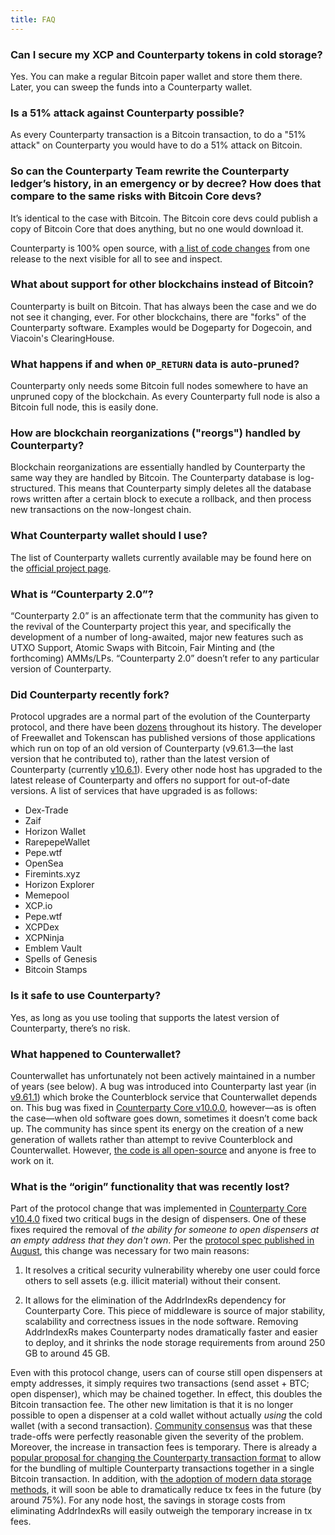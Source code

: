 ```yaml
---
title: FAQ
---
```


### Can I secure my XCP and Counterparty tokens in cold storage?

Yes. You can make a regular Bitcoin paper wallet and store them there. Later, you can sweep the funds into a Counterparty wallet.


### Is a 51% attack against Counterparty possible?

As every Counterparty transaction is a Bitcoin transaction, to do a "51% attack" on Counterparty you would have to do a 51% attack on Bitcoin.


### So can the Counterparty Team rewrite the Counterparty ledger’s history, in an emergency or by decree? How does that compare to the same risks with Bitcoin Core devs?

It’s identical to the case with Bitcoin. The Bitcoin core devs could publish a copy of Bitcoin Core that does anything, but no one would download it.

Counterparty is 100% open source, with [a list of code changes](https://github.com/CounterpartyXCP/counterparty-core/releases) from one release to the next visible for all to see and inspect.


### What about support for other blockchains instead of Bitcoin?

Counterparty is built on Bitcoin. That has always been the case and we do not see it changing, ever. For other blockchains, there are "forks" of the Counterparty software. Examples would be Dogeparty for Dogecoin, and Viacoin's ClearingHouse.


### What happens if and when `OP_RETURN` data is auto-pruned?

Counterparty only needs some Bitcoin full nodes somewhere to have an unpruned copy of the blockchain. As every Counterparty full node is also a Bitcoin full node, this is easily done.


### How are blockchain reorganizations ("reorgs") handled by Counterparty?

Blockchain reorganizations are essentially handled by Counterparty the same way they are handled by Bitcoin. The Counterparty database is log-structured. This means that Counterparty simply deletes all the database rows written after a certain block to execute a rollback, and then process new transactions on the now-longest chain.


### What Counterparty wallet should I use?

The list of Counterparty wallets currently available may be found here on the [official project page](https://www.counterparty.io/#wallets).


### What is “Counterparty 2.0”?

“Counterparty 2.0” is an affectionate term that the community has given to the revival of the Counterparty project this year, and specifically the development of a number of long-awaited, major new features such as UTXO Support, Atomic Swaps with Bitcoin, Fair Minting and (the forthcoming) AMMs/LPs. “Counterparty 2.0” doesn’t refer to any particular version of Counterparty.


### Did Counterparty recently fork?

Protocol upgrades are a normal part of the evolution of the Counterparty protocol, and there have been [dozens](https://github.com/CounterpartyXCP/counterparty-core/blob/master/counterparty-core/counterpartycore/protocol_changes.json) throughout its history. The developer of Freewallet and Tokenscan has published versions of those applications which run on top of an old version of Counterparty (v9.61.3—the last version that he contributed to), rather than the latest version of Counterparty (currently [v10.6.1](https://github.com/CounterpartyXCP/counterparty-core/releases/tag/v10.6.1)). Every other node host has upgraded to the latest release of Counterparty and offers no support for out-of-date versions. A list of services that have upgraded is as follows:

- Dex-Trade 
- Zaif
- Horizon Wallet 
- RarepepeWallet 
- Pepe.wtf 
- OpenSea 
- Firemints.xyz 
- Horizon Explorer 
- Memepool 
- XCP.io 
- Pepe.wtf 
- XCPDex 
- XCPNinja 
- Emblem Vault 
- Spells of Genesis 
- Bitcoin Stamps


### Is it safe to use Counterparty?

Yes, as long as you use tooling that supports the latest version of Counterparty, there’s no risk.


### What happened to Counterwallet?

Counterwallet has unfortunately not been actively maintained in a number of years (see below). A bug was introduced into Counterparty last year (in [v9.61.1](https://github.com/CounterpartyXCP/counterparty-core/issues/1294)) which broke the Counterblock service that Counterwallet depends on. This bug was fixed in [Counterparty Core v10.0.0](https://github.com/CounterpartyXCP/counterparty-core/releases/tag/v10.0.0), however—as is often the case—when old software goes down, sometimes it doesn’t come back up. The community has since spent its energy on the creation of a new generation of wallets rather than attempt to revive Counterblock and Counterwallet. However, [the code is all open-source](https://github.com/CounterpartyXCP/counterwallet) and anyone is free to work on it.


### What is the “origin” functionality that was recently lost?

Part of the protocol change that was implemented in [Counterparty Core v10.4.0](https://github.com/CounterpartyXCP/counterparty-core/releases/tag/v10.4.0) fixed two critical bugs in the design of dispensers. One of these fixes required the removal of *the ability for someone to open dispensers at an empty address that they don't own*. Per the [protocol spec published in August](https://docs.counterparty.io/docs/advanced/specifications/dispenser-must-be-created-by-source/), this change was necessary for two main reasons:

1. It resolves a critical security vulnerability whereby one user could force others to sell assets (e.g. illicit material) without their consent.

2. It allows for the elimination of the AddrIndexRs dependency for Counterparty Core. This piece of middleware is source of major stability, scalability and correctness issues in the node software. Removing AddrIndexRs makes Counterparty nodes dramatically faster and easier to deploy, and it shrinks the node storage requirements from around 250 GB to around 45 GB.

Even with this protocol change, users can of course still open dispensers at empty addresses, it simply requires two transactions (send asset \+ BTC; open dispenser), which may be chained together. In effect, this doubles the Bitcoin transaction fee. The other new limitation is that it is no longer possible to open a dispenser at a cold wallet without actually *using* the cold wallet (with a second transaction). [Community consensus](https://github.com/CounterpartyXCP/counterparty-core/issues/1785) was that these trade-offs were perfectly reasonable given the severity of the problem. Moreover, the increase in transaction fees is temporary. There is already a [popular proposal for changing the Counterparty transaction format](https://github.com/CounterpartyXCP/counterparty-core/issues/2197) to allow for the bundling of multiple Counterparty transactions together in a single Bitcoin transaction. In addition, with [the adoption of modern data storage methods](https://github.com/CounterpartyXCP/counterparty-core/issues/1375), it will soon be able to dramatically reduce tx fees in the future (by around 75%). For any node host, the savings in storage costs from eliminating AddrIndexRs will easily outweigh the temporary increase in tx fees.

